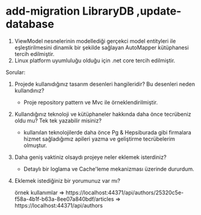  

 # add-migration LibraryDB  ,update-database

1) ViewModel nesnelerinin modellediği gerçekci model entityleri ile eşleştirilmesini dinamik bir şekilde sağlayan AutoMapper kütüphanesi tercih edilmiştir.
2) Linux platform uyumluluğu olduğu için .net core  tercih edilmiştir.
 


Sorular:
1) Projede kullanıdığınız tasarım desenleri hangileridir? Bu desenleri neden kullandınız?
	 - Proje repository pattern ve Mvc ile  örneklendirilmiştir.

2) Kullandığınız teknoloji ve kütüphaneler hakkında daha önce tecrübeniz oldu mu? Tek tek
yazabilir misiniz?
	- kullanılan teknolojilerde daha önce Pg & Hepsiburada gibi firmalara hizmet sağladığımız apileri yazma ve geliştirme tecrübelerim olmuştur.

3) Daha geniş vaktiniz olsaydı projeye neler eklemek isterdiniz?
	- Detaylı bir loglama ve Cache'leme mekanizması üzerinde dururdum.

4) Eklemek istediğiniz bir yorumunuz var mı?  



	örnek kullanımlar
	=> https://localhost:44371/api/authors/25320c5e-f58a-4b1f-b63a-8ee07a840bdf/articles
	=> https://localhost:44371/api/authors
